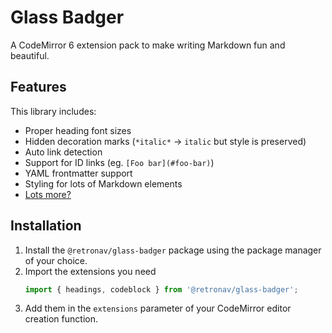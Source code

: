 # Glass Badger

A CodeMirror 6 extension pack to make writing Markdown fun and beautiful.

## Features

This library includes:

-   Proper heading font sizes
-   Hidden decoration marks (`*italic*` -> `italic` but style is preserved)
-   Auto link detection
-   Support for ID links (eg. `[Foo bar](#foo-bar)`)
-   YAML frontmatter support
-   Styling for lots of Markdown elements
-   [Lots more?](./TODO.md)

## Installation

1. Install the `@retronav/glass-badger` package using the package manager
   of your choice.
2. Import the extensions you need
    ```ts
    import { headings, codeblock } from '@retronav/glass-badger';
    ```
3. Add them in the `extensions` parameter of your CodeMirror editor creation function.
